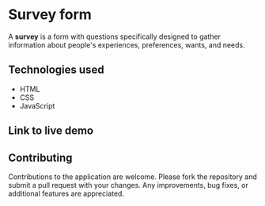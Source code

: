#  Survey form
A **survey** is a form with questions specifically designed to gather information about people's experiences, preferences, wants, and needs.

## Technologies used

 - HTML
 - CSS
 - JavaScript

## Link to live demo



## Contributing
Contributions to the application are welcome. Please fork the repository and submit a pull request with your changes. Any improvements, bug fixes, or additional features are appreciated.
